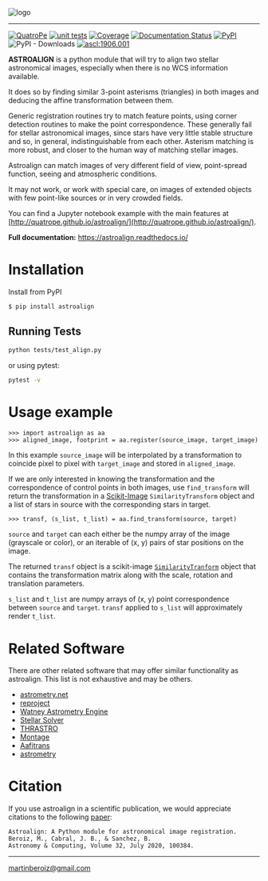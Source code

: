 ![logo](docs/images/logo-inline-dark-light.png)

***

[![QuatroPe](https://img.shields.io/badge/QuatroPe-Applications-1c5896)](https://quatrope.github.io/)
[![unit tests](https://github.com/quatrope/astroalign/actions/workflows/aa-ci.yml/badge.svg?branch=master)](https://github.com/quatrope/astroalign/actions/workflows/aa-ci.yml)
[![Coverage](https://codecov.io/github/quatrope/astroalign/coverage.svg?branch=master)](https://codecov.io/github/quatrope/astroalign)
[![Documentation Status](https://readthedocs.org/projects/astroalign/badge/?version=latest)](http://astroalign.readthedocs.org/en/latest/?badge=latest)
[![PyPI](https://img.shields.io/pypi/v/astroalign)](https://pypi.org/project/astroalign/)
![PyPI - Downloads](https://img.shields.io/pypi/dm/astroalign)
[![ascl:1906.001](https://img.shields.io/badge/ascl-1906.001-blue.svg?colorB=262255)](http://ascl.net/1906.001)


**ASTROALIGN** is a python module that will try to align two stellar astronomical images, especially when there is no WCS information available.

It does so by finding similar 3-point asterisms (triangles) in both images and deducing the affine transformation between them.

Generic registration routines try to match feature points, using corner
detection routines to make the point correspondence.
These generally fail for stellar astronomical images, since stars have very
little stable structure and so, in general, indistinguishable from each other.
Asterism matching is more robust, and closer to the human way of matching stellar images.

Astroalign can match images of very different field of view, point-spread function, seeing and atmospheric conditions.

It may not work, or work with special care, on images of extended objects with few point-like sources or in very crowded fields.

You can find a Jupyter notebook example with the main features at [http://quatrope.github.io/astroalign/](http://quatrope.github.io/astroalign/).

**Full documentation:** https://astroalign.readthedocs.io/

# Installation

Install from PyPI

```bash
$ pip install astroalign
```

## Running Tests

```bash
python tests/test_align.py
```

or using pytest:

```bash
pytest -v
```

# Usage example

```
>>> import astroalign as aa
>>> aligned_image, footprint = aa.register(source_image, target_image)
```

In this example `source_image` will be interpolated by a transformation to coincide pixel to pixel with `target_image` and stored in `aligned_image`.

If we are only interested in knowing the transformation and the correspondence of control points in both images, use `find_transform` will return the transformation in a [Scikit-Image](https://scikit-image.org/) `SimilarityTransform` object and a list of stars in source with the corresponding stars in target.

```
>>> transf, (s_list, t_list) = aa.find_transform(source, target)
```

`source` and `target` can each either be the numpy array of the image (grayscale or color),
or an iterable of (x, y) pairs of star positions on the image.

The returned `transf` object is a scikit-image [`SimilarityTranform`](http://scikit-image.org/docs/dev/api/skimage.transform.html#skimage.transform.SimilarityTransform) object that contains the transformation matrix along with the scale, rotation and translation parameters.

`s_list` and `t_list` are numpy arrays of (x, y) point correspondence between `source` and `target`. `transf` applied to `s_list` will approximately render `t_list`.

# Related Software

There are other related software that may offer similar functionality as astroalign.
This list is not exhaustive and may be others.

* [astrometry.net](https://github.com/dstndstn/astrometry.net)
* [reproject](https://github.com/astropy/reproject)
* [Watney Astrometry Engine](https://github.com/Jusas/WatneyAstrometry)
* [Stellar Solver](https://github.com/rlancaste/stellarsolver)
* [THRASTRO](https://github.com/THRASTRO/astrometrylib)
* [Montage](https://github.com/Caltech-IPAC/Montage)
* [Aafitrans](https://github.com/prajwel/aafitrans)
* [astrometry](https://github.com/neuromorphicsystems/astrometry)

# Citation

If you use astroalign in a scientific publication, we would appreciate citations to the following [paper](https://www.sciencedirect.com/science/article/pii/S221313372030038X):

    Astroalign: A Python module for astronomical image registration.
    Beroiz, M., Cabral, J. B., & Sanchez, B.
    Astronomy & Computing, Volume 32, July 2020, 100384.

***

<martinberoiz@gmail.com>
